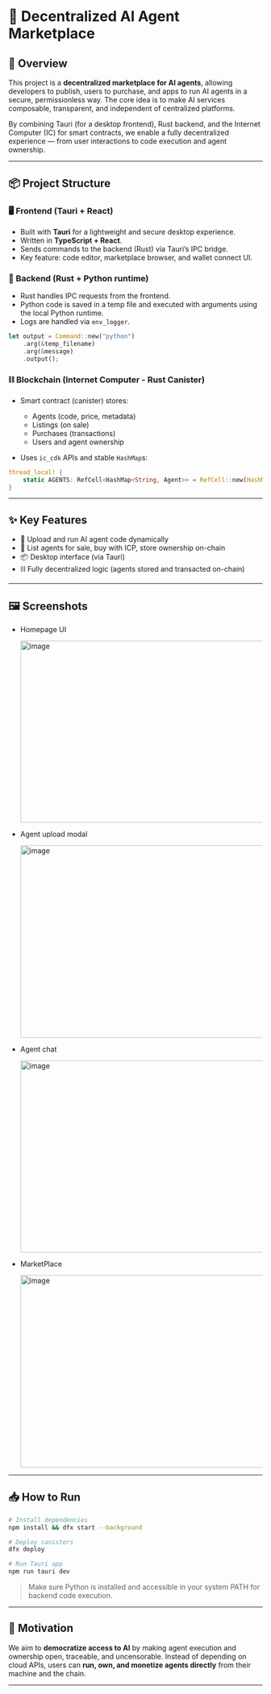 
# 🤖 Decentralized AI Agent Marketplace

## 🧭 Overview

This project is a **decentralized marketplace for AI agents**, allowing developers to publish, users to purchase, and apps to run AI agents in a secure, permissionless way. The core idea is to make AI services composable, transparent, and independent of centralized platforms.

By combining Tauri (for a desktop frontend), Rust backend, and the Internet Computer (IC) for smart contracts, we enable a fully decentralized experience — from user interactions to code execution and agent ownership.

---

## 📦 Project Structure

### 🖥️ Frontend (Tauri + React)
- Built with **Tauri** for a lightweight and secure desktop experience.
- Written in **TypeScript + React**.
- Sends commands to the backend (Rust) via Tauri’s IPC bridge.
- Key feature: code editor, marketplace browser, and wallet connect UI.

### 🔧 Backend (Rust + Python runtime)
- Rust handles IPC requests from the frontend.
- Python code is saved in a temp file and executed with arguments using the local Python runtime.
- Logs are handled via `env_logger`.

```rust
let output = Command::new("python")
    .arg(&temp_filename)
    .arg(&message)
    .output();
```

### ⛓️ Blockchain (Internet Computer - Rust Canister)
- Smart contract (canister) stores:
  - Agents (code, price, metadata)
  - Listings (on sale)
  - Purchases (transactions)
  - Users and agent ownership

- Uses `ic_cdk` APIs and stable `HashMap`s:

```rust
thread_local! {
    static AGENTS: RefCell<HashMap<String, Agent>> = RefCell::new(HashMap::new());
}
```

---

## ✨ Key Features
- 🧠 Upload and run AI agent code dynamically
- 🏪 List agents for sale, buy with ICP, store ownership on-chain
- 📦 Desktop interface (via Tauri)
- ⛓️ Fully decentralized logic (agents stored and transacted on-chain)

---

## 🖼️ Screenshots


- Homepage UI
  
     <img width="589" height="361" alt="image" src="https://github.com/user-attachments/assets/3b2b522f-6362-40a0-8cb7-4fc5833db3e8" />

- Agent upload modal

  <img width="694" height="382" alt="image" src="https://github.com/user-attachments/assets/705b6692-0fd7-4913-b154-f9b4ba6c4282" />

- Agent chat

  <img width="738" height="381" alt="image" src="https://github.com/user-attachments/assets/c2dce2d7-9ba0-4060-a223-3398fa7248bd" />

- MarketPlace

  <img width="694" height="382" alt="image" src="https://github.com/user-attachments/assets/6f427091-c8a5-4f0f-a2c9-01550a2c0d7e" />


---

## 📥 How to Run

```bash
# Install dependencies
npm install && dfx start --background

# Deploy canisters
dfx deploy

# Run Tauri app
npm run tauri dev
```

> Make sure Python is installed and accessible in your system PATH for backend code execution.

---

## 🙋 Motivation

We aim to **democratize access to AI** by making agent execution and ownership open, traceable, and uncensorable. Instead of depending on cloud APIs, users can **run, own, and monetize agents directly** from their machine and the chain.

---
